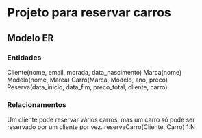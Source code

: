 # Projeto para reservar carros

## Modelo ER

### Entidades
Cliente(nome, email, morada, data_nascimento)
Marca(nome)
Modelo(nome, Marca)
Carro(Marca, Modelo, ano, preco)
Reserva(data_inicio, data_fim, preco_total, cliente, carro)

### Relacionamentos
Um cliente pode reservar vários carros, mas um carro só pode ser reservado por um cliente por vez.
reservaCarro(Cliente, Carro) 1:N
